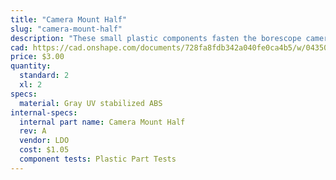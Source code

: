 ```yaml
---
title: "Camera Mount Half"
slug: "camera-mount-half"
description: "These small plastic components fasten the borescope camera to the z-axis extrusion."
cad: https://cad.onshape.com/documents/728fa8fdb342a040fe0ca4b5/w/0435033a7c78b02e71d0f721/e/5550c6a69c2862484616b3e9?renderMode=0&uiState=625506a050f84e1a8d3b81d8
price: $3.00
quantity:
  standard: 2
  xl: 2
specs:
  material: Gray UV stabilized ABS
internal-specs:
  internal part name: Camera Mount Half
  rev: A
  vendor: LDO
  cost: $1.05
  component tests: Plastic Part Tests
---
```

